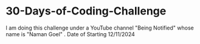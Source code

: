 # 30-Days-of-Coding-Challenge
I am doing this challenge under a YouTube channel "Being Notified" whose name is "Naman Goel" . Date of Starting 12/11/2024
